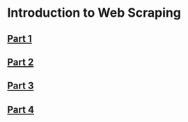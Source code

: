 # Introduction to Web Scraping

## [Part 1](doc/tutorial-part01.md)
## [Part 2](doc/tutorial-part02.md)
## [Part 3](doc/tutorial-part03.md)
## [Part 4](doc/tutorial-part04.md)
